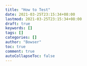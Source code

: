 ```yaml
---
title: "How to Test"
date: 2021-03-25T23:15:34+08:00
lastmod: 2021-03-25T23:15:34+08:00
draft: true
keywords: []
tags: []
categories: []
author: "Bowser"
toc: true
comment: true
autoCollapseToc: false
---
```



